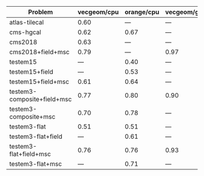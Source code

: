 | Problem                     | vecgeom/cpu | orange/cpu | vecgeom/gpu | orange/gpu |
| --------------------------- | ----------- | ---------- | ----------- | ---------- |
| atlas-tilecal               |        0.60 |          — |           — |          — |
| cms-hgcal                   |        0.62 |       0.67 |           — |          — |
| cms2018                     |        0.63 |          — |           — |          — |
| cms2018+field+msc           |        0.79 |          — |        0.97 |          — |
| testem15                    |           — |       0.40 |           — |          — |
| testem15+field              |           — |       0.53 |           — |       0.58 |
| testem15+field+msc          |        0.61 |       0.64 |           — |          — |
| testem3-composite+field+msc |        0.77 |       0.80 |        0.90 |       0.88 |
| testem3-composite+msc       |        0.70 |       0.78 |           — |          — |
| testem3-flat                |        0.51 |       0.51 |           — |          — |
| testem3-flat+field          |           — |       0.61 |           — |          — |
| testem3-flat+field+msc      |        0.76 |       0.76 |        0.93 |       0.82 |
| testem3-flat+msc            |           — |       0.71 |           — |          — |

